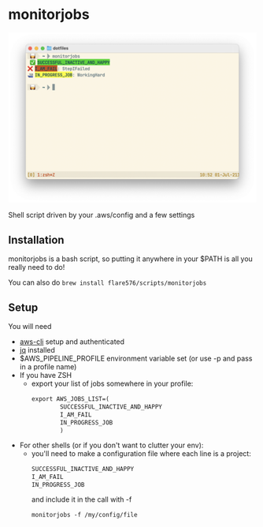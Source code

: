# monitorjobs

<img src="./preview.png" alt="Image showing colors and icons of tool" width=900></img>

Shell script driven by your .aws/config and a few settings

## Installation

monitorjobs is a bash script, so putting it anywhere in your $PATH is all you really need to do!

You can also do `brew install flare576/scripts/monitorjobs`

## Setup

You will need
- [aws-cli](https://aws.amazon.com/cli/) setup and authenticated
- [jq](https://jqlang.github.io/jq/download/) installed
- $AWS_PIPELINE_PROFILE environment variable set (or use -p and pass in a profile name)
- If you have ZSH
    - export your list of jobs somewhere in your profile:
        ```
        export AWS_JOBS_LIST=(
                SUCCESSFUL_INACTIVE_AND_HAPPY
                I_AM_FAIL
                IN_PROGRESS_JOB
                )
        ```
- For other shells (or if you don't want to clutter your env):
    - you'll need to make a configuration file where each line is a project:
        ```
        SUCCESSFUL_INACTIVE_AND_HAPPY
        I_AM_FAIL
        IN_PROGRESS_JOB
        ```
      and include it in the call with -f
        ```
        monitorjobs -f /my/config/file
        ```
